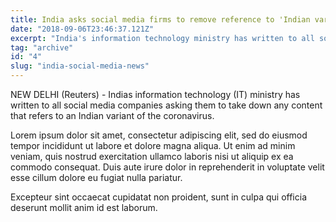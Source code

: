 ```yaml
---
title: India asks social media firms to remove reference to 'Indian variant' of coronavirus - Reuters
date: "2018-09-06T23:46:37.121Z"
excerpt: "India's information technology ministry has written to all social media companies asking them to take down any content that refers ..."
tag: "archive"
id: "4"
slug: "india-social-media-news"
---
```


NEW DELHI (Reuters) - Indias information technology (IT) ministry has written to all social media companies asking them to take down any content that refers to an Indian variant of the coronavirus.

Lorem ipsum dolor sit amet, consectetur adipiscing elit, sed do eiusmod tempor incididunt ut labore et dolore magna aliqua. Ut enim ad minim veniam, quis nostrud exercitation ullamco laboris nisi ut aliquip ex ea commodo consequat. Duis aute irure dolor in reprehenderit in voluptate velit esse cillum dolore eu fugiat nulla pariatur.

Excepteur sint occaecat cupidatat non proident, sunt in culpa qui officia deserunt mollit anim id est laborum.
